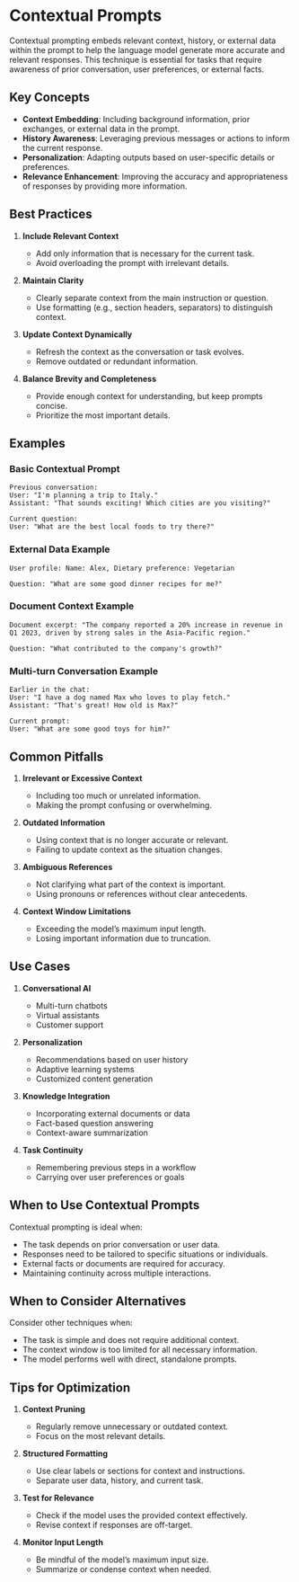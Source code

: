 # Contextual Prompts

Contextual prompting embeds relevant context, history, or external data within the prompt to help the language model generate more accurate and relevant responses. This technique is essential for tasks that require awareness of prior conversation, user preferences, or external facts.

## Key Concepts

- **Context Embedding**: Including background information, prior exchanges, or external data in the prompt.
- **History Awareness**: Leveraging previous messages or actions to inform the current response.
- **Personalization**: Adapting outputs based on user-specific details or preferences.
- **Relevance Enhancement**: Improving the accuracy and appropriateness of responses by providing more information.

## Best Practices

1. **Include Relevant Context**
   - Add only information that is necessary for the current task.
   - Avoid overloading the prompt with irrelevant details.

2. **Maintain Clarity**
   - Clearly separate context from the main instruction or question.
   - Use formatting (e.g., section headers, separators) to distinguish context.

3. **Update Context Dynamically**
   - Refresh the context as the conversation or task evolves.
   - Remove outdated or redundant information.

4. **Balance Brevity and Completeness**
   - Provide enough context for understanding, but keep prompts concise.
   - Prioritize the most important details.

## Examples

### Basic Contextual Prompt
```
Previous conversation:
User: "I'm planning a trip to Italy."
Assistant: "That sounds exciting! Which cities are you visiting?"

Current question:
User: "What are the best local foods to try there?"
```

### External Data Example
```
User profile: Name: Alex, Dietary preference: Vegetarian

Question: "What are some good dinner recipes for me?"
```

### Document Context Example
```
Document excerpt: "The company reported a 20% increase in revenue in Q1 2023, driven by strong sales in the Asia-Pacific region."

Question: "What contributed to the company's growth?"
```

### Multi-turn Conversation Example
```
Earlier in the chat:
User: "I have a dog named Max who loves to play fetch."
Assistant: "That's great! How old is Max?"

Current prompt:
User: "What are some good toys for him?"
```

## Common Pitfalls

1. **Irrelevant or Excessive Context**
   - Including too much or unrelated information.
   - Making the prompt confusing or overwhelming.

2. **Outdated Information**
   - Using context that is no longer accurate or relevant.
   - Failing to update context as the situation changes.

3. **Ambiguous References**
   - Not clarifying what part of the context is important.
   - Using pronouns or references without clear antecedents.

4. **Context Window Limitations**
   - Exceeding the model’s maximum input length.
   - Losing important information due to truncation.

## Use Cases

1. **Conversational AI**
   - Multi-turn chatbots
   - Virtual assistants
   - Customer support

2. **Personalization**
   - Recommendations based on user history
   - Adaptive learning systems
   - Customized content generation

3. **Knowledge Integration**
   - Incorporating external documents or data
   - Fact-based question answering
   - Context-aware summarization

4. **Task Continuity**
   - Remembering previous steps in a workflow
   - Carrying over user preferences or goals

## When to Use Contextual Prompts

Contextual prompting is ideal when:
- The task depends on prior conversation or user data.
- Responses need to be tailored to specific situations or individuals.
- External facts or documents are required for accuracy.
- Maintaining continuity across multiple interactions.

## When to Consider Alternatives

Consider other techniques when:
- The task is simple and does not require additional context.
- The context window is too limited for all necessary information.
- The model performs well with direct, standalone prompts.

## Tips for Optimization

1. **Context Pruning**
   - Regularly remove unnecessary or outdated context.
   - Focus on the most relevant details.

2. **Structured Formatting**
   - Use clear labels or sections for context and instructions.
   - Separate user data, history, and current task.

3. **Test for Relevance**
   - Check if the model uses the provided context effectively.
   - Revise context if responses are off-target.

4. **Monitor Input Length**
   - Be mindful of the model’s maximum input size.
   - Summarize or condense context when needed.

